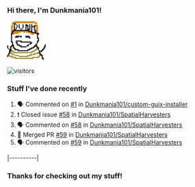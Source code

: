 ### Hi there, I'm Dunkmania101\!
![profile-pic](images/dunkie.png)

![visitors](https://visitor-badge-reloaded.herokuapp.com/badge?page_id=Dunkmania101.Dunkmania101&color=00cf00)

### Stuff I've done recently
<!--START_SECTION:activity-->
1. 🗣 Commented on [#1](https://github.com/Dunkmania101/custom-guix-installer/issues/1) in [Dunkmania101/custom-guix-installer](https://github.com/Dunkmania101/custom-guix-installer)
2. ❗️ Closed issue [#58](https://github.com/Dunkmania101/SpatialHarvesters/issues/58) in [Dunkmania101/SpatialHarvesters](https://github.com/Dunkmania101/SpatialHarvesters)
3. 🗣 Commented on [#58](https://github.com/Dunkmania101/SpatialHarvesters/issues/58) in [Dunkmania101/SpatialHarvesters](https://github.com/Dunkmania101/SpatialHarvesters)
4. 🎉 Merged PR [#59](https://github.com/Dunkmania101/SpatialHarvesters/pull/59) in [Dunkmania101/SpatialHarvesters](https://github.com/Dunkmania101/SpatialHarvesters)
5. 🗣 Commented on [#59](https://github.com/Dunkmania101/SpatialHarvesters/issues/59) in [Dunkmania101/SpatialHarvesters](https://github.com/Dunkmania101/SpatialHarvesters)
<!--END_SECTION:activity-->
|----------|
### Thanks for checking out my stuff\!
